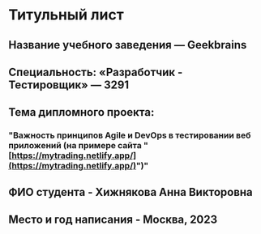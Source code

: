 # Титульный лист

## Название учебного заведения — Geekbrains

## Специальность: «Разработчик - Тестировщик» — 3291

## Тема дипломного проекта:&#x20;

### "Важность принципов Agile и DevOps в тестировании веб приложений (на примере сайта "[https://mytrading.netlify.app/](https://mytrading.netlify.app/)")"

## ФИО студента - Хижнякова Анна Викторовна

## Место и год написания - Москва, 2023


